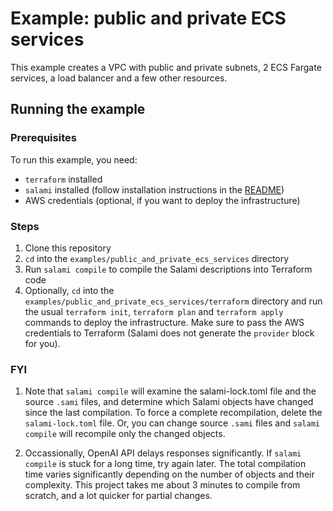 # Example: public and private ECS services

This example creates a VPC with public and private subnets, 2 ECS Fargate services, a load balancer and a few other resources.

## Running the example

### Prerequisites

To run this example, you need:

- `terraform` installed
- `salami` installed (follow installation instructions in the [README](../../README.md))
- AWS credentials (optional, if you want to deploy the infrastructure)

### Steps

1. Clone this repository
2. `cd` into the `examples/public_and_private_ecs_services` directory
3. Run `salami compile` to compile the Salami descriptions into Terraform code
4. Optionally, `cd` into the `examples/public_and_private_ecs_services/terraform` directory and run the usual `terraform init`, `terraform plan` and `terraform apply` commands to deploy the infrastructure. Make sure to pass the AWS credentials to Terraform (Salami does not generate the `provider` block for you).

### FYI

1. Note that `salami compile` will examine the salami-lock.toml file and the source `.sami` files, and determine which Salami objects have changed since the last compilation. To force a complete recompilation, delete the `salami-lock.toml` file. Or, you can change source `.sami` files and `salami compile` will recompile only the changed objects.

2. Occassionally, OpenAI API delays responses significantly. If `salami compile` is stuck for a long time, try again later. The total compilation time varies significantly depending on the number of objects and their complexity. This project takes me about 3 minutes to compile from scratch, and a lot quicker for partial changes.
